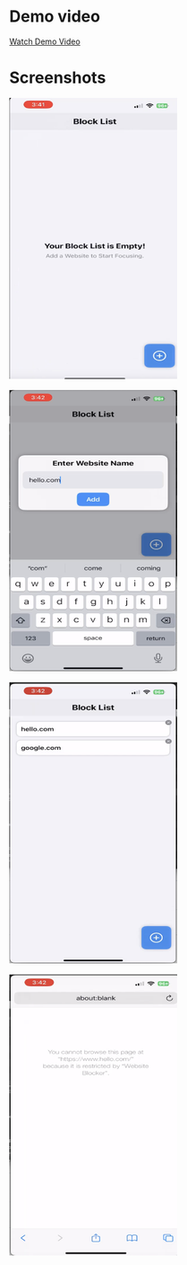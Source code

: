 <h1>Demo video</h1>
<a href="https://github.com/Vivek04-05/screenshots/blob/main/WebsiteBlocker_Demo.mp4">Watch Demo Video</a>

<h1>Screenshots</h1>
<div style="display: flex; flex-wrap: wrap; gap: 20px;">
  <img src="https://github.com/Vivek04-05/screenshots/blob/main/websiteBlocker1.png?raw=true" alt="Screenshot 1" width="300" height="500">
  <img src="https://github.com/Vivek04-05/screenshots/blob/main/websiteBlocker2.png?raw=true" alt="Screenshot 2" width="300" height="500">
  <img src="https://github.com/Vivek04-05/screenshots/blob/main/websiteBlocker3.png?raw=true" alt="Screenshot 3" width="300" height="500">
  <img src="https://github.com/Vivek04-05/screenshots/blob/main/websiteBlocker4.png?raw=true" alt="Screenshot 4" width="300" height="500">
</div>
